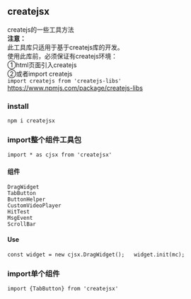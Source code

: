 
## createjsx
createjs的一些工具方法  
**注意：**   
此工具库只适用于基于createjs库的开发。  
使用此库前，必须保证有createjs环境：  
①html页面引入createjs  
②或者import createjs  
`import createjs from 'createjs-libs'`  
https://www.npmjs.com/package/createjs-libs  

### install
`npm i createjsx`

### import整个组件工具包  
`import * as cjsx from 'createjsx'`

#### 组件  
`DragWidget`   
`TabButton`  
`ButtonHelper`  
`CustomVideoPlayer`  
`HitTest`  
`MsgEvent`  
`ScrollBar`  

#### Use  
`
const widget = new cjsx.DragWidget();  
widget.init(mc);  
`


### import单个组件
`import {TabButton} from 'createjsx'`
